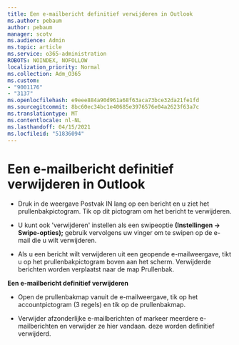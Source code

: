 ```yaml
---
title: Een e-mailbericht definitief verwijderen in Outlook
ms.author: pebaum
author: pebaum
manager: scotv
ms.audience: Admin
ms.topic: article
ms.service: o365-administration
ROBOTS: NOINDEX, NOFOLLOW
localization_priority: Normal
ms.collection: Adm_O365
ms.custom:
- "9001176"
- "3137"
ms.openlocfilehash: e9eee884a90d961a68f63aca73bce32da21fe1fd
ms.sourcegitcommit: 8bc60ec34bc1e40685e3976576e04a2623f63a7c
ms.translationtype: MT
ms.contentlocale: nl-NL
ms.lasthandoff: 04/15/2021
ms.locfileid: "51836094"
---
```

# <a name="permanently-delete-an-email-in-outlook"></a>Een e-mailbericht definitief verwijderen in Outlook

- Druk in de weergave Postvak IN lang op een bericht en u ziet het prullenbakpictogram. Tik op dit pictogram om het bericht te verwijderen.

- U kunt ook 'verwijderen' instellen als een swipeoptie **(Instellingen -> Swipe-opties);** gebruik vervolgens uw vinger om te swipen op de e-mail die u wilt verwijderen. 

- Als u een bericht wilt verwijderen uit een geopende e-mailweergave, tikt u op het prullenbakpictogram boven aan het scherm. Verwijderde berichten worden verplaatst naar de map Prullenbak. 

**Een e-mailbericht definitief verwijderen**

- Open de prullenbakmap vanuit de e-mailweergave, tik op het accountpictogram (3 regels) en tik op de prullenbakmap.

- Verwijder afzonderlijke e-mailberichten of markeer meerdere e-mailberichten en verwijder ze hier vandaan. deze worden definitief verwijderd.
